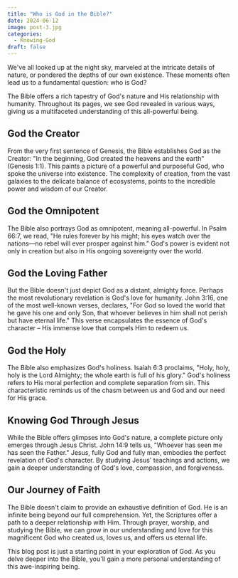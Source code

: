 ```yaml
---
title: "Who is God in the Bible?"
date: 2024-06-12
image: post-3.jpg
categories:
  - Knowing-God
draft: false
---
```


We've all looked up at the night sky, marveled at the intricate details of nature, or pondered the depths of our own existence. These moments often lead us to a fundamental question: who is God?

The Bible offers a rich tapestry of God's nature and His relationship with humanity. Throughout its pages, we see God revealed in various ways, giving us a multifaceted understanding of this all-powerful being.

## God the Creator

From the very first sentence of Genesis, the Bible establishes God as the Creator: "In the beginning, God created the heavens and the earth" (Genesis 1:1). This paints a picture of a powerful and purposeful God, who spoke the universe into existence. The complexity of creation, from the vast galaxies to the delicate balance of ecosystems, points to the incredible power and wisdom of our Creator.

## God the Omnipotent

The Bible also portrays God as omnipotent, meaning all-powerful. In Psalm 66:7, we read, "He rules forever by his might; his eyes watch over the nations—no rebel will ever prosper against him." God's power is evident not only in creation but also in His ongoing sovereignty over the world.

## God the Loving Father

But the Bible doesn't just depict God as a distant, almighty force. Perhaps the most revolutionary revelation is God's love for humanity. John 3:16, one of the most well-known verses, declares, "For God so loved the world that he gave his one and only Son, that whoever believes in him shall not perish but have eternal life." This verse encapsulates the essence of God's character – His immense love that compels Him to redeem us.

## God the Holy

The Bible also emphasizes God's holiness. Isaiah 6:3 proclaims, "Holy, holy, holy is the Lord Almighty; the whole earth is full of his glory." God's holiness refers to His moral perfection and complete separation from sin. This characteristic reminds us of the chasm between us and God and our need for His grace.

## Knowing God Through Jesus

While the Bible offers glimpses into God's nature, a complete picture only emerges through Jesus Christ. John 14:9 tells us, "Whoever has seen me has seen the Father." Jesus, fully God and fully man, embodies the perfect revelation of God's character. By studying Jesus' teachings and actions, we gain a deeper understanding of God's love, compassion, and forgiveness.

## Our Journey of Faith

The Bible doesn't claim to provide an exhaustive definition of God. He is an infinite being beyond our full comprehension. Yet, the Scriptures offer a path to a deeper relationship with Him. Through prayer, worship, and studying the Bible, we can grow in our understanding and love for this magnificent God who created us, loves us, and offers us eternal life.

This blog post is just a starting point in your exploration of God. As you delve deeper into the Bible, you'll gain a more personal understanding of this awe-inspiring being.